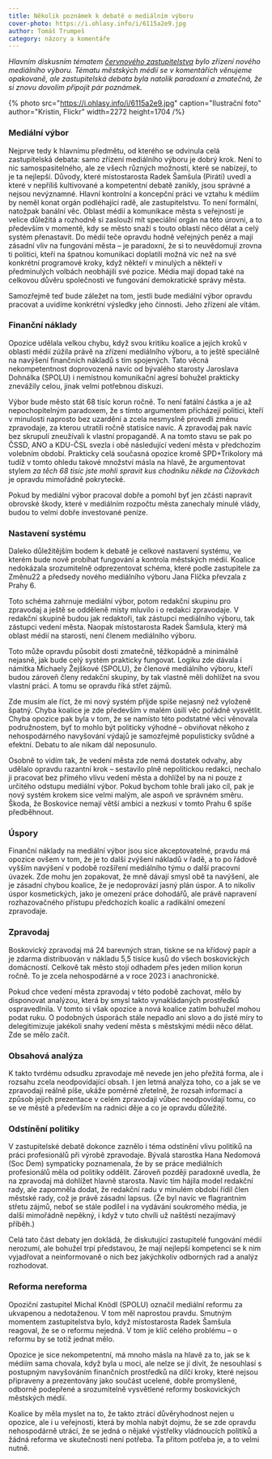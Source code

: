 ```yaml
---
title: Několik poznámek k debatě o mediálním výboru
cover-photo: https://i.ohlasy.info/i/6115a2e9.jpg
author: Tomáš Trumpeš
category: názory a komentáře
---
```


*Hlavním diskusním tématem [červnového zastupitelstva](https://ohlasy.info/clanky/2023/06/zastupitelstvo.html) bylo zřízení nového mediálního výboru. Tématu městských médií se v komentářích věnujeme opakovaně, ale zastupitelská debata byla natolik paradoxní a zmatečná, že si znovu dovolím připojit pár poznámek.*

{% photo src="https://i.ohlasy.info/i/6115a2e9.jpg" caption="Ilustrační foto" author="Kristin, Flickr" width=2272 height=1704 /%}

### Mediální výbor

Nejprve tedy k hlavnímu předmětu, od kterého se odvinula celá zastupitelská debata: samo zřízení mediálního výboru je dobrý krok. Není to nic samospasitelného, ale ze všech různých možností, které se nabízejí, to je ta nejlepší. Důvody, které místostarosta Radek Šamšula (Piráti) uvedl a které v nepříliš kultivované a kompetentní debatě zanikly, jsou správné a nejsou nevýznamné. Hlavní kontrolní a koncepční práci ve vztahu k médiím by neměl konat orgán podléhající radě, ale zastupitelstvu. To není formální, natožpak banální věc. 
Oblast médií a komunikace města s veřejností je velice důležitá a rozhodně si zaslouží mít speciální orgán na této úrovni, a to především v momentě, kdy se město snaží s touto oblastí něco dělat a celý systém přenastavit. Do médií teče opravdu hodně veřejných peněz a mají zásadní vliv na fungování města – je paradoxní, že si to neuvědomují zrovna ti politici, kteří na špatnou komunikaci doplatili možná víc než na své konkrétní programové kroky, když někteří v minulých a někteří v předminulých volbách neobhájili své pozice. Média mají dopad také na celkovou důvěru společnosti ve fungování demokratické správy města.

Samozřejmě teď bude záležet na tom, jestli bude mediální výbor opravdu pracovat a uvidíme konkrétní výsledky jeho činnosti. Jeho zřízení ale vítám.

### Finanční náklady

Opozice udělala velkou chybu, když svou kritiku koalice a jejích kroků v oblasti médií zúžila právě na zřízení mediálního výboru, a to ještě speciálně na navýšení finančních nákladů s tím spojených. Tato věcná nekompetentnost doprovozená navíc od bývalého starosty Jaroslava Dohnálka (SPOLU) i nemístnou komunikační agresí bohužel prakticky znevážily celou, jinak velmi potřebnou diskuzi.

Výbor bude město stát 68 tisíc korun ročně. To není fatální částka a je až nepochopitelným paradoxem, že s tímto argumentem přicházejí politici, kteří v minulosti naprosto bez uzardění a zcela nesmyslně provedli změnu zpravodaje, za kterou utratili ročně statisíce navíc. A zpravodaj pak navíc bez skrupulí zneužívali k vlastní propagandě. A na tomto stavu se pak po ČSSD, ANO a KDU-ČSL svezla i obě následující vedení města v předchozím volebním období. Prakticky celá současná opozice kromě SPD+Trikolory má tudíž v tomto ohledu takové množství másla na hlavě, že argumentovat stylem *za těch 68 tisíc jste mohli spravit kus chodníku někde na Čížovkách* je opravdu mimořádně pokrytecké.

Pokud by mediální výbor pracoval dobře a pomohl byť jen zčásti napravit obrovské škody, které v mediálním rozpočtu města zanechaly minulé vlády, budou to velmi dobře investované peníze.

### Nastavení systému

Daleko důležitějším bodem k debatě je celkové nastavení systému, ve kterém bude nově probíhat fungování a kontrola městských médií. Koalice nedokázala srozumitelně odprezentovat schéma, které podle zastupitele za Změnu22 a předsedy nového mediálního výboru Jana Flíčka převzala z Prahy 6.

Toto schéma zahrnuje mediální výbor, potom redakční skupinu pro zpravodaj a ještě se odděleně místy mluvilo i o redakci zpravodaje. V redakční skupině budou jak redaktoři, tak zástupci mediálního výboru, tak zástupci vedení města. Naopak místostarosta Radek Šamšula, který má oblast médií na starosti, není členem mediálního výboru.

Toto může opravdu působit dosti zmatečně, těžkopádně a minimálně nejasně, jak bude celý systém prakticky fungovat. Logiku zde dávala i námitka Michaely Žejškové (SPOLU), že členové mediálního výboru, kteří budou zároveň členy redakční skupiny, by tak vlastně měli dohlížet na svou vlastní práci. A tomu se opravdu říká střet zájmů.

Zde musím ale říct, že mi nový systém přijde spíše nejasný než vyloženě špatný. Chyba koalice je zde především v malém úsilí věc pořádně vysvětlit. Chyba opozice pak byla v tom, že se namísto této podstatné věci věnovala podružnostem, byť to mohlo být politicky výhodné – obviňovat někoho z nehospodárného navyšování výdajů je samozřejmě populisticky svůdné a efektní. Debatu to ale nikam dál neposunulo.

Osobně to vidím tak, že vedení města zde nemá dostatek odvahy, aby udělalo opravdu razantní krok – sestavilo plně nepolitickou redakci, nechalo ji pracovat bez přímého vlivu vedení města a dohlížel by na ni pouze z určitého odstupu mediální výbor. Pokud bychom tohle brali jako cíl, pak je nový systém krokem sice velmi malým, ale aspoň ve správném směru. Škoda, že Boskovice nemají větší ambici a nezkusí v tomto Prahu 6 spíše předběhnout.

### Úspory

Finanční náklady na mediální výbor jsou sice akceptovatelné, pravdu má opozice ovšem v tom, že je to další zvýšení nákladů v řadě, a to po řádově vyšším navýšení v podobě rozšíření mediálního týmu o další pracovní úvazek. Zde mohu jen zopakovat, že mně dávají smysl obě ta navýšení, ale je zásadní chybou koalice, že je nedoprovází jasný plán úspor. A to nikoliv úspor kosmetických, jako je omezení práce dohodářů, ale právě napravení rozhazovačného přístupu předchozích koalic a radikální omezení zpravodaje.

### Zpravodaj

Boskovický zpravodaj má 24 barevných stran, tiskne se na křídový papír a je zdarma distribuován v nákladu 5,5 tisíce kusů do všech boskovických domácností. Celkově tak město stojí odhadem přes jeden milion korun ročně. To je zcela nehospodárné a v roce 2023 i anachronické.

Pokud chce vedení města zpravodaj v této podobě zachovat, mělo by disponovat analýzou, která by smysl takto vynakládaných prostředků ospravedlnila. V tomto si však opozice a nová koalice zatím bohužel mohou podat ruku. O podobných úsporách stále nepadlo ani slovo a do jisté míry to delegitimizuje jakékoli snahy vedení města s městskými médii něco dělat. Zde se mělo začít.

### Obsahová analýza

K takto tvrdému odsudku zpravodaje mě nevede jen jeho přežitá forma, ale i rozsahu zcela neodpovídající obsah. I jen letmá analýza toho, co a jak se ve zpravodaji reálně píše, ukáže poměrně zřetelně, že rozsah informací a způsob jejich prezentace v celém zpravodaji vůbec neodpovídají tomu, co se ve městě a především na radnici děje a co je opravdu důležité.

### Odstínění politiky

V zastupitelské debatě dokonce zaznělo i téma odstínění vlivu politiků na práci profesionálů při výrobě zpravodaje. Bývalá starostka Hana Nedomová (Soc Dem) sympaticky poznamenala, že by se práce mediálních profesionálů měla od politiky oddělit. Zároveň později paradoxně uvedla, že na zpravodaj má dohlížet hlavně starosta. Navíc tím hájila model redakční rady, ale zapomněla dodat, že redakční radu v minulém období řídil člen městské rady, což je právě zásadní lapsus. (Že byl navíc ve flagrantním střetu zájmů, neboť se stále podílel i na vydávání soukromého média, je další mimořádně nepěkný, i když v tuto chvíli už naštěstí nezajímavý příběh.)

Celá tato část debaty jen dokládá, že diskutující zastupitelé fungování médií nerozumí, ale bohužel trpí představou, že mají nejlepší kompetenci se k nim vyjadřovat a neinformovaně o nich bez jakýchkoliv odborných rad a analýz rozhodovat.

### Reforma nereforma

Opoziční zastupitel Michal Knödl (SPOLU) označil mediální reformu za ukvapenou a nedotaženou. V tom měl naprostou pravdu. Smutným momentem zastupitelstva bylo, když místostarosta Radek Šamšula reagoval, že se o reformu nejedná. V tom je klíč celého problému – o reformu by se totiž jednat mělo.

Opozice je sice nekompetentní, má mnoho másla na hlavě za to, jak se k médiím sama chovala, když byla u moci, ale nelze se jí divit, že nesouhlasí s postupným navyšováním finančních prostředků na dílčí kroky, které nejsou připraveny a prezentovány jako součást ucelené, dobře promyšlené, odborně podepřené a srozumitelně vysvětlené reformy boskovických městských médií.

Koalice by měla myslet na to, že takto ztrácí důvěryhodnost nejen u opozice, ale i u veřejnosti, která by mohla nabýt dojmu, že se zde opravdu nehospodárně utrácí, že se jedná o nějaké výstřelky vládnoucích politiků a žádná reforma ve skutečnosti není potřeba. Ta přitom potřeba je, a to velmi nutně.
